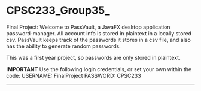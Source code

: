# CPSC233_Group35_
Final Project:
Welcome to PassVault, a JavaFX desktop application password-manager.
All account info is stored in plaintext in a locally stored csv.
PassVault keeps track of the passwords it stores in a csv file, and also has the ability to generate random passwords.

This was a first year project, so passwords are only stored in plaintext.

****IMPORTANT****
Use the following login credentials, or set your own within the code:
USERNAME: FinalProject
PASSWORD: CPSC233
*****************
